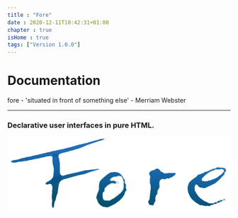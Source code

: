 ```yaml
---
title : "Fore"
date : 2020-12-11T10:42:31+01:00
chapter : true
isHome : true
tags: ["Version 1.0.0"]
---
```



# Documentation

fore - 'situated in front of something else' - Merriam Webster

---

### Declarative user interfaces in pure HTML. 

<img id="home-logo" src="/images/light-blue1.png"></div>

